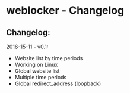 weblocker - Changelog
=====================

Changelog:
----------

2016-15-11 - v0.1:

- Website list by time periods
- Working on Linux
- Global website list
- Multiple time periods
- Global redirect_address (loopback)
